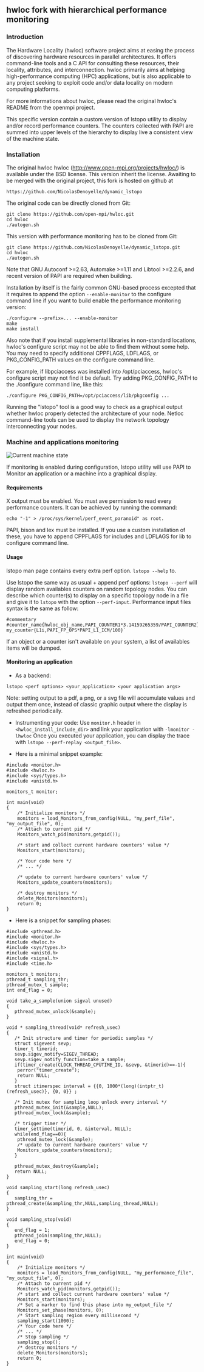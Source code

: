 ## hwloc fork with hierarchical performance monitoring
### Introduction

The Hardware Locality (hwloc) software project aims at easing the process of
discovering hardware resources in parallel architectures. It offers
command-line tools and a C API for consulting these resources, their locality,
attributes, and interconnection. hwloc primarily aims at helping
high-performance computing (HPC) applications, but is also applicable to any
project seeking to exploit code and/or data locality on modern computing
platforms.

For more informations about hwloc, please read the original hwloc's README from the openmpi project.

This specific version contain a custom version of lstopo utility to display and/or record performance counters.
The counters collected with PAPI are summed into upper levels of the hierarchy to display live a consistent view of the machine state.

### Installation

The original hwloc hwloc (http://www.open-mpi.org/projects/hwloc/) is available under the BSD
license. This version inherit the license.
Awaiting to be merged with the original project, this fork is hosted on github at 
```
https://github.com/NicolasDenoyelle/dynamic_lstopo
```

The original code can be directly cloned from Git:
```
git clone https://github.com/open-mpi/hwloc.git
cd hwloc
./autogen.sh
```

This version with performance monitoring has to be cloned from Git:
```
git clone https://github.com/NicolasDenoyelle/dynamic_lstopo.git
cd hwloc
./autogen.sh
```

Note that GNU Autoconf >=2.63, Automake >=1.11 and Libtool >=2.2.6, and recent version of PAPI are required
when building.

Installation by itself is the fairly common GNU-based process excepted that it requires to append the option `--enable-monitor` to the configure command line if you want to build enable the performance monitoring version:

```
./configure --prefix=... --enable-monitor
make
make install
```

Also note that if you install supplemental libraries in non-standard locations,
hwloc's configure script may not be able to find them without some help. You
may need to specify additional CPPFLAGS, LDFLAGS, or PKG_CONFIG_PATH values on
the configure command line.

For example, if libpciaccess was installed into /opt/pciaccess, hwloc's
configure script may not find it be default. Try adding PKG_CONFIG_PATH to the
./configure command line, like this:

```
./configure PKG_CONFIG_PATH=/opt/pciaccess/lib/pkgconfig ...
```

Running the "lstopo" tool is a good way to check as a graphical output whether
hwloc properly detected the architecture of your node. Netloc command-line
tools can be used to display the network topology interconnecting your nodes.


### Machine and applications monitoring

![Current machine state](https://github.com/NicolasDenoyelle/dynamic_lstopo/blob/monitor/E5-2650.png)

If monitoring is enabled during configuration, lstopo utility will use PAPI to Monitor an application or a machine into a graphical display.

#### Requirements

X output must be enabled.
You must ave permission to read every performance counters. It can be achieved by running the command: 
```
echo "-1" > /proc/sys/kernel/perf_event_paranoid" as root.
```
PAPI, bison and lex must be installed.
If you use a custom installation of these, you have to append CPPFLAGS for includes and LDFLAGS for lib to configure command line.

#### Usage
        
lstopo man page contains every extra perf option.
`lstopo --help` to. 

Use lstopo the same way as usual + append perf options:
`lstopo --perf` will display random availables counters on random topology nodes.
You can describe which counter(s) to display on a specific topology node in a file and give it to `lstopo` with the option `--perf-input`.
Performance input files syntax is the same as follow:

```
#commentary
#counter_name{hwloc_obj_name,PAPI_COUNTER1*3.14159265359/PAPI_COUNTER2}`
my_counter{L1i,PAPI_FP_OPS*PAPI_L1_ICM/100}`
```

If an object or a counter isn't available on your system, a list of 
availables items will be dumped.

#### Monitoring an application

* As a backend:
```
lstopo <perf options> <your_application> <your application args>
```
Note: setting output to a pdf, a png, or a svg file will accumulate values and output them once, instead of classic graphic output where the display is refreshed periodically.


* Instrumenting your code:
Use `monitor.h` header in `<hwloc_install_include_dir>` and link your application  with `-lmonitor -lhwloc`
Once you executed your application, you can display the trace with `lstopo --perf-replay <output_file>`.

* Here is a minimal snippet example:
```
#include <monitor.h>
#include <hwloc.h>
#include <sys/types.h>
#include <unistd.h>

monitors_t monitor;

int main(void)
{
	/* Initialize monitors */
	monitors = load_Monitors_from_config(NULL, "my_perf_file", "my_output_file", 0);
	/* Attach to current pid */
	Monitors_watch_pid(monitors,getpid());

	/* start and collect current hardware counters' value */
	Monitors_start(monitors);

	/* Your code here */
	/* ... */

	/* update to current hardware counters' value */
	Monitors_update_counters(monitors);

	/* destroy monitors */
	delete_Monitors(monitors);
	return 0;
}
```

* Here is a snippet for sampling phases:

```
#include <pthread.h>
#include <monitor.h>
#include <hwloc.h>
#include <sys/types.h>
#include <unistd.h>
#include <signal.h>
#include <time.h>

monitors_t monitors;
pthread_t sampling_thr;	
pthread_mutex_t sample;
int end_flag = 0;

void take_a_sample(union sigval unused)
{
   pthread_mutex_unlock(&sample);
}

void * sampling_thread(void* refresh_usec)
{
   /* Init structure and timer for periodic samples */
   struct sigevent sevp;
   timer_t timerid;
   sevp.sigev_notify=SIGEV_THREAD;
   sevp.sigev_notify_function=take_a_sample;
   if(timer_create(CLOCK_THREAD_CPUTIME_ID, &sevp, &timerid)==-1){
   	perror("timer_create");
	return NULL;
   }		
   struct itimerspec interval = {{0, 1000*(long)(intptr_t)(refresh_usec)}, {0, 0}} ;	

   /* Init mutex for sampling loop unlock every interval */
   pthread_mutex_init(&sample,NULL);
   pthread_mutex_lock(&sample);	

   /* trigger timer */
   timer_settime(timerid, 0, &interval, NULL);
   while(end_flag==0){
	pthread_mutex_lock(&sample);
	/* update to current hardware counters' value */
	Monitors_update_counters(monitors);
   }

   pthread_mutex_destroy(&sample);
   return NULL;
}

void sampling_start(long refresh_usec)
{
   sampling_thr = pthread_create(&sampling_thr,NULL,sampling_thread,NULL);
}

void sampling_stop(void)
{
   end_flag = 1;
   pthread_join(sampling_thr,NULL);
   end_flag = 0;
}

int main(void)
{
	/* Initialize monitors */
	monitors = load_Monitors_from_config(NULL, "my_performance_file", "my_output_file", 0);
	/* Attach to current pid */
	Monitors_watch_pid(monitors,getpid());
	/* start and collect current hardware counters' value */
	Monitors_start(monitors);
	/* Set a marker to find this phase into my_output_file */
	Monitors_set_phase(monitors, 0);
	/* Start sampling region every millisecond */
	sampling_start(1000);
	/* Your code here */
	/* ... */
	/* Stop sampling */
	sampling_stop();
	/* destroy monitors */
	delete_Monitors(monitors);
	return 0;
}
``` 

